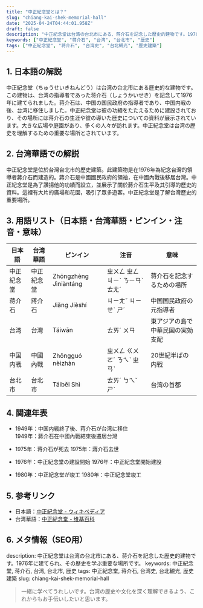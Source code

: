 ```yaml
---
title: "中正紀念堂とは？"
slug: "chiang-kai-shek-memorial-hall"
date: "2025-04-24T04:44:01.958Z"
draft: false
description: "中正紀念堂は台湾の台北市にある、蒋介石を記念した歴史的建物です。1976年に建てられ、その歴史を学ぶ重要な場所です。"
keywords: ["中正紀念堂", "蒋介石", "台湾", "台北市", "歴史"]
tags: ["中正紀念堂", "蒋介石", "台湾史", "台北観光", "歴史建築"]
---
```


## 1. 日本語の解説
中正紀念堂（ちゅうせいきねんどう）は台湾の台北市にある歴史的な建物です。この建物は、台湾の指導者であった蒋介石（しょうかいせき）を記念して1976年に建てられました。蒋介石は、中国の国民政府の指導者であり、中国内戦の後、台湾に移住しました。中正紀念堂は彼の功績をたたえるために建設されており、その場所には蒋介石の生涯や彼の導いた歴史についての資料が展示されています。大きな広場や庭園があり、多くの人々が訪れます。中正紀念堂は台湾の歴史を理解するための重要な場所とされています。

## 2. 台湾華語での解説
中正紀念堂是位於台灣台北市的歷史建築。此建築物是在1976年為紀念台灣的領導者蔣介石而建造的。蔣介石是中國國民政府的領袖，在中國內戰後移居台灣。中正紀念堂是為了讚揚他的功績而設立，並展示了關於蔣介石生平及其引導的歷史的資料。這裡有大片的廣場和花園，吸引了眾多遊客。中正紀念堂是了解台灣歷史的重要場所。

## 3. 用語リスト（日本語・台湾華語・ピンイン・注音・意味）

| 日本語        | 台湾華語       | ピンイン         | 注音       | 意味                          |
|---------------|----------------|-----------------|------------|-------------------------------|
| 中正紀念堂    | 中正紀念堂     | Zhōngzhèng Jìniàntáng | ㄓㄨㄥ ㄓㄥ  ㄐㄧˋ ㄋㄧㄢˋ ㄊㄤˊ | 蒋介石を記念するための場所       |
| 蒋介石        | 蔣介石         | Jiǎng Jièshí    | ㄐㄧㄤˇ ㄐㄧㄝˋ ㄕˊ | 中国国民政府の元指導者          |
| 台湾          | 台灣           | Táiwān          | ㄊㄞˊ ㄨㄢ | 東アジアの島で中華民国の実効支配 |
| 中国内戦      | 中國內戰       | Zhōngguó nèizhàn| ㄓㄨㄥ ㄍㄨㄛˊ ㄋㄟˋ ㄓㄢˋ | 20世紀半ばの内戦                 |
| 台北市        | 台北市         | Táiběi Shì      | ㄊㄞˊ ㄅㄟˇ ㄕˋ | 台湾の首都                      |

## 4. 関連年表

- 1949年：中国内戦終了後、蒋介石が台湾に移住  
  1949年：蔣介石在中國內戰結束後遷居台灣

- 1975年：蒋介石が死去
  1975年：蔣介石去世

- 1976年：中正紀念堂の建設開始
  1976年：中正紀念堂開始建設

- 1980年：中正紀念堂が竣工
  1980年：中正紀念堂竣工

## 5. 参考リンク

- 日本語：[中正紀念堂 - ウィキペディア](https://ja.wikipedia.org/wiki/中正紀念堂)
- 台湾華語：[中正紀念堂 - 维基百科](https://zh.wikipedia.org/wiki/中正紀念堂)

## 6. メタ情報（SEO用）
description: 中正紀念堂は台湾の台北市にある、蒋介石を記念した歴史的建物です。1976年に建てられ、その歴史を学ぶ重要な場所です。
keywords: 中正紀念堂, 蒋介石, 台湾, 台北市, 歴史
tags: 中正紀念堂, 蒋介石, 台湾史, 台北観光, 歴史建築
slug: chiang-kai-shek-memorial-hall

>一緒に学べてうれしいです。台湾の歴史や文化を深く理解できるよう、これからもお手伝いしたいと思います。